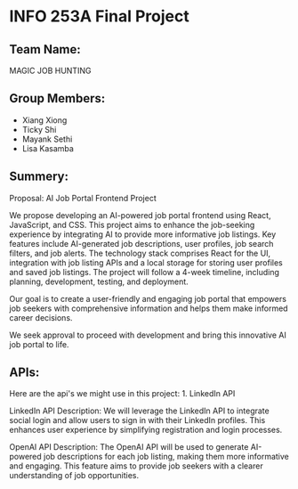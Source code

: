# INFO 253A Final Project 

## Team Name: 
MAGIC JOB HUNTING

## Group Members: 
* Xiang Xiong
* Ticky Shi
* Mayank Sethi
* Lisa Kasamba

## Summery: 
Proposal: AI Job Portal Frontend Project

We propose developing an AI-powered job portal frontend using React, JavaScript, and CSS. This project aims to enhance the job-seeking experience by integrating AI to provide more informative job listings. Key features include AI-generated job descriptions, user profiles, job search filters, and job alerts. The technology stack comprises React for the UI, integration with job listing APIs and a local storage for storing user profiles and saved job listings. The project will follow a 4-week timeline, including planning, development, testing, and deployment.

Our goal is to create a user-friendly and engaging job portal that empowers job seekers with comprehensive information and helps them make informed career decisions.

We seek approval to proceed with development and bring this innovative AI job portal to life.

## APIs:
Here are the api's we might use in this project: 1. LinkedIn API

LinkedIn API Description: We will leverage the LinkedIn API to integrate social login and allow users to sign in with their LinkedIn profiles. This enhances user experience by simplifying registration and login processes.

OpenAI API Description: The OpenAI API will be used to generate AI-powered job descriptions for each job listing, making them more informative and engaging. This feature aims to provide job seekers with a clearer understanding of job opportunities.
